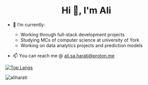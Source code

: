 <h1 align="center">Hi 👋, I'm Ali</h1>


- 🌱 I’m currently:
  - Working through full-stack development projects
  - Studying MCs of computer science at university of York
  - Working on data analytics projects and prediction models

- 📫 You can reach me @ ali.sa.harati@proton.me

[![Top Langs](https://github-readme-stats.vercel.app/api/top-langs/?username=aliharati&count_private=true)](https://github.com/anuraghazra/github-readme-stats)

<p><img align="center" src="https://github-readme-streak-stats.herokuapp.com/?user=aliharati&" alt="aliharati" /></p>
